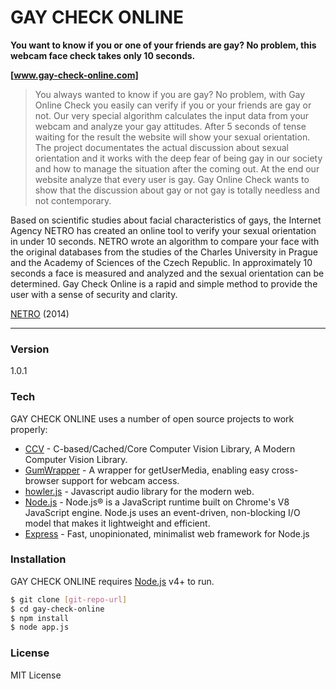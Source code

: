 # GAY CHECK ONLINE

**You want to know if you or one of your friends are gay? No problem, this webcam face check takes only 10 seconds.**

**[www.gay-check-online.com]**

> You always wanted to know if you are gay? No problem, with Gay Online Check you easily can verify if you or your friends are gay or not. Our very special algorithm calculates the input data from your webcam and analyze your gay attitudes. After 5 seconds of tense waiting for the result the website will show your sexual orientation.
The project documentates the actual discussion about sexual orientation and it works with the deep fear of being gay in our society and how to manage the situation after the coming out. At the end our website analyze that every user is gay. 
Gay Online Check wants to show that the discussion about gay or not gay is totally needless and not contemporary.

Based on scientific studies about facial characteristics of gays, the Internet Agency NETRO has created an online tool to verify your sexual orientation in under 10 seconds. NETRO wrote an algorithm to compare your face with the original databases from the studies of the Charles University in Prague and the Academy of Sciences of the Czech Republic. In approximately 10 seconds a face is measured and analyzed and the sexual orientation can be determined. Gay Check Online is a rapid and simple method to provide the user with a sense of security and clarity.

[NETRO] (2014)

----

### Version
1.0.1

### Tech
GAY CHECK ONLINE uses a number of open source projects to work properly:

* [CCV] - C-based/Cached/Core Computer Vision Library, A Modern Computer Vision Library.
* [GumWrapper] - A wrapper for getUserMedia, enabling easy cross-browser support for webcam access.
* [howler.js] - Javascript audio library for the modern web.
* [Node.js] - Node.js® is a JavaScript runtime built on Chrome's V8 JavaScript engine. Node.js uses an event-driven, non-blocking I/O model that makes it lightweight and efficient. 
* [Express] - Fast, unopinionated, minimalist web framework for Node.js

### Installation
GAY CHECK ONLINE requires [Node.js] v4+ to run.

```sh
$ git clone [git-repo-url]
$ cd gay-check-online
$ npm install
$ node app.js
```


### License
MIT License


[www.gay-check-online.com]: <https://www.gay-check-online.com>
[NETRO]: <https://www.netro.cc>
[TWITTER]: <https://twitter.com/netrocc>

[CCV]: <https://github.com/liuliu/ccv>
[GumWrapper]: <https://github.com/tagawa/GumWrapper>
[howler.js]: <https://github.com/goldfire/howler.js>

[Node.js]: <https://nodejs.org>
[Express]: <http://expressjs.com>

[git-repo-url]: <https://github.com/netrocc/gay-check-online.git>

